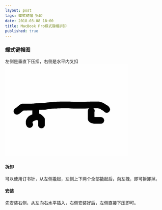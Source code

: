 ```yaml
---
layout: post
tags: 蝶式键帽 拆卸
date: 2018-03-08 18:00
title: MacBook Pro蝶式键帽拆卸
published: true
---
```


### 蝶式键帽图  
左侧是垂直下压扣，右侧是水平内叉扣  
<img src="../assets/image/dieshijianmao.jpg" height="300px">  
#### 拆卸
可以使用订书针，从左侧撬起，左侧上下两个全部撬起后，向左拽，即可拆卸掉。
#### 安装
先安装右侧，从左向右水平插入，右侧安装好后，左侧直接下压即可。  
